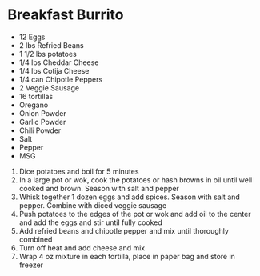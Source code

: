 # Breakfast Burrito

* 12 Eggs
* 2 lbs Refried Beans
* 1 1/2 lbs potatoes
* 1/4 lbs Cheddar Cheese
* 1/4 lbs Cotija Cheese
* 1/4 can Chipotle Peppers
* 2 Veggie Sausage
* 16 tortillas
* Oregano
* Onion Powder
* Garlic Powder
* Chili Powder
* Salt
* Pepper
* MSG

1. Dice potatoes and boil for 5 minutes
1. In a large pot or wok, cook the potatoes or hash browns in oil until well cooked and brown. Season with salt and pepper
1. Whisk together 1 dozen eggs and add spices. Season with salt and pepper. Combine with diced veggie sausage
1. Push potatoes to the edges of the pot or wok and add oil to the center and add the eggs and stir until fully cooked
1. Add refried beans and chipotle pepper and mix until thoroughly combined
1. Turn off heat and add cheese and mix
1. Wrap 4 oz mixture in each tortilla, place in paper bag and store in freezer
